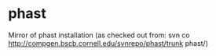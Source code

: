 phast
=====

Mirror of phast installation (as checked out from: svn co http://compgen.bscb.cornell.edu/svnrepo/phast/trunk phast/)
